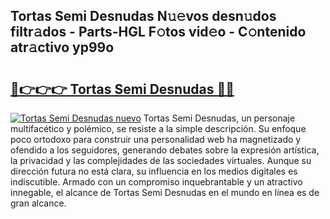 ## Tortas Semi Desnudas N𝚞𝚎vos desn𝚞dos filtr𝚊dos - Parts-HGL F𝚘tos vid𝚎o - C𝚘ntenido atr𝚊ctivo yp99o

# <h2><a href="http://mb3p4y.tromn.icu/?c=Tortas+Semi+Desnudas">🔗👉👉👉 Tortas Semi Desnudas 🔗🔗</a></h2>

[![Tortas Semi Desnudas nuevo](https://i.imgur.com/pEAQMta.gif)](http://mb3p4y.tromn.icu/?c=Tortas+Semi+Desnudas)
Tortas Semi Desnudas, un personaje multifacético y polémico, se resiste a la simple descripción. Su enfoque poco ortodoxo para construir una personalidad web ha magnetizado y ofendido a los seguidores, generando debates sobre la expresión artística, la privacidad y las complejidades de las sociedades virtuales. Aunque su dirección futura no está clara, su influencia en los medios digitales es indiscutible. Armado con un compromiso inquebrantable y un atractivo innegable, el alcance de Tortas Semi Desnudas en el mundo en línea es de gran alcance.
